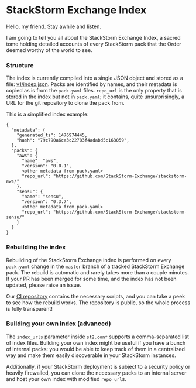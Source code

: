 # StackStorm Exchange Index

Hello, my friend. Stay awhile and listen.

I am going to tell you all about the StackStorm Exchange Index, a sacred tome
holding detailed accounts of every StackStorm pack that the Order deemed
worthy of the world to see.

### Structure

The index is currently compiled into a single JSON object and stored as a file:
[v1/index.json](https://github.com/syncurity-exchange/index/blob/master/v1/index.json).
Packs are identified by names, and their metadata is copied as is from the
`pack.yaml` files. `repo_url` is the only property that is stored in the index
but not in `pack.yaml`; it contains, quite unsurprisingly, a URL for the git
repository to clone the pack from.

This is a simplified index example:

```
{
  "metadata": {
    "generated_ts": 1476974445,
    "hash": "79c790a6ca3c22783f4adabd5c163059",
  },
  "packs": {
    "aws": {
      "name": "aws",
      "version": "0.0.1",
      <other metadata from pack.yaml>
      "repo_url": "https://github.com/StackStorm-Exchange/stackstorm-aws/"
    },
    "sensu": {
      "name": "sensu",
      "version": "0.3.7",
      <other metadata from pack.yaml>
      "repo_url": "https://github.com/StackStorm-Exchange/stackstorm-sensu/"
    }
  }
}
```

### Rebuilding the index

Rebuilding of the StackStorm Exchange index is performed on every `pack.yaml`
change in the `master` branch of a tracked StackStorm Exchange pack. The
rebuild is automatic and rarely takes more than a couple minutes. If your PR
has been merged for some time, and the index has not been updated, please
raise an issue.

Our [CI repository](https://github.com/syncurity-exchange/ci) contains the
necessary scripts, and you can take a peek to see how the rebuild works.
The repository is public, so the whole process is fully transparent!

### Building your own index (advanced)

The `index_urls` parameter inside `st2.conf` supports a comma-separated list
of index files. Building your own index might be useful if you have a bunch
of internal packs: you would be able to keep track of them in a centralized
way and make them easily discoverable in your StackStorm instances.

Additionally, if your StackStorm deployment is subject to a security policy
or heavily firewalled, you can clone the necessary packs to an internal
server and host your own index with modified `repo_url`s.
